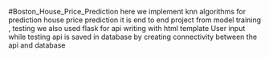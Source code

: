 #Boston_House_Price_Prediction
here we implement knn algorithms for prediction house price prediction
it is end to end project from model training , testing 
we also used flask for api writing with html template
User input while testing api is saved in database by creating connectivity between the api and database
